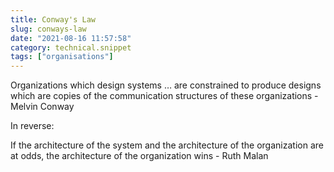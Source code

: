```yaml
---
title: Conway's Law
slug: conways-law
date: "2021-08-16 11:57:58"
category: technical.snippet
tags: ["organisations"]
---
```


Organizations which design systems … are constrained to produce designs which
are copies of the communication structures of these organizations - Melvin Conway

In reverse:

If the architecture of the system and the architecture of the organization are
at odds, the architecture of the organization wins - Ruth Malan
